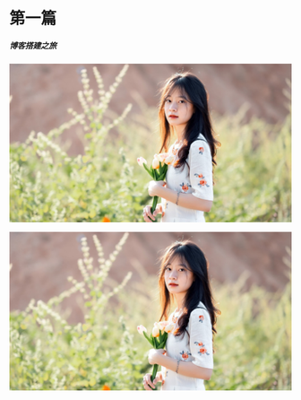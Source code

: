 # 第一篇
#####   博客搭建之旅

![image-20211016011310154](images/image-2022110301.jpg)

![image-20211016011222107](images/image-2022110301.jpg)

